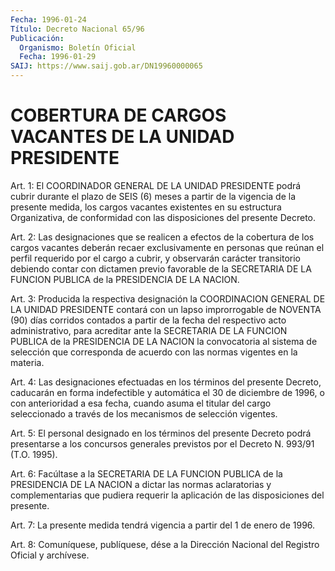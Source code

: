 ```yaml
---
Fecha: 1996-01-24
Título: Decreto Nacional 65/96
Publicación:
  Organismo: Boletín Oficial
  Fecha: 1996-01-29
SAIJ: https://www.saij.gob.ar/DN19960000065
---
```

# COBERTURA DE CARGOS VACANTES DE LA UNIDAD PRESIDENTE

<a id="1"></a>
Art. 1: El COORDINADOR GENERAL DE LA UNIDAD PRESIDENTE  podrá cubrir durante  el  plazo de SEIS (6) meses a partir de la vigencia de  la  presente medida,  los  cargos  vacantes  existentes  en  su estructura  Organizativa,  de conformidad con las disposiciones del presente Decreto.

<a id="2"></a>
Art.  2:  Las designaciones que  se  realicen  a  efectos  de  la cobertura de  los  cargos vacantes deberán recaer exclusivamente en personas que reúnan  el  perfil  requerido por el cargo a cubrir, y observarán carácter transitorio debiendo contar con dictamen previo favorable de la SECRETARIA DE LA FUNCION  PUBLICA de la PRESIDENCIA DE LA NACION.

<a id="3"></a>
Art.  3:  Producida  la  respectiva designación  la  COORDINACION GENERAL DE LA UNIDAD PRESIDENTE  contará con un lapso improrrogable de NOVENTA (90) días corridos contados  a  partir  de  la fecha del respectivo  acto  administrativo, para acreditar ante la SECRETARIA DE LA FUNCION PUBLICA de la PRESIDENCIA DE LA NACION la convocatoria al sistema de selección que corresponda de acuerdo con las normas vigentes en la materia.

<a id="4"></a>
Art. 4: Las designaciones  efectuadas en los términos del presente Decreto, caducarán en forma indefectible  y  automática  el  30  de diciembre  de 1996, o con anterioridad a esa fecha, cuando asuma el titular del  cargo  seleccionado  a  través  de  los  mecanismos de selección vigentes.

<a id="5"></a>
Art. 5: El personal designado en los términos del presente Decreto podrá  presentarse  a  los  concursos  generales  previstos por  el Decreto N. 993/91 (T.O. 1995).

<a id="6"></a>
Art.  6:  Facúltase a la SECRETARIA DE LA FUNCION PUBLICA  de  la PRESIDENCIA DE  LA  NACION  a  dictar  las  normas  aclaratorias  y complementarias    que   pudiera  requerir  la  aplicación  de  las disposiciones del presente.

<a id="7"></a>
Art. 7: La presente medida tendrá  vigencia a partir del 1 de enero de 1996.

<a id="8"></a>
Art. 8: Comuníquese, publíquese,  dése a la Dirección Nacional del Registro  Oficial  y  archívese.